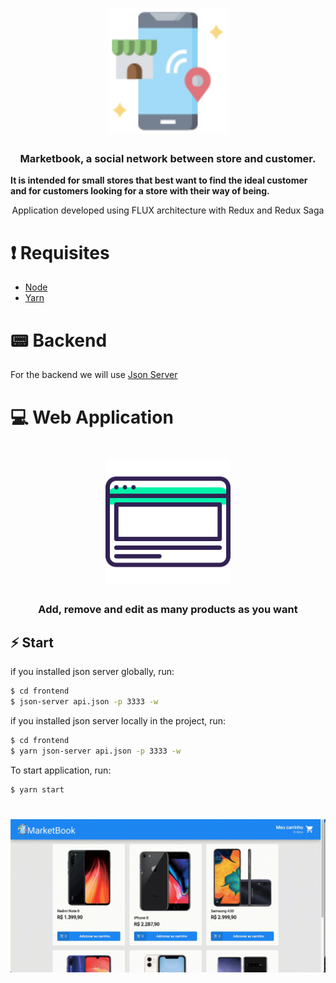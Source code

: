 <h1 align="center" background="#2193f6">
    <img src = "./assets/Logo.svg" height = "200px" />
</h1>

<h3 align="center">
    Marketbook, a social network between store and customer.
</h3>

<strong align="center">
    It is intended for small stores that best want to find the ideal customer and 
    for customers looking for a store with their way of being.
</strong>

<p align="center">
    Application developed using FLUX architecture 
    with Redux and Redux Saga
</p>

# ❗️ Requisites

- [Node](https://nodejs.org/en/)
- [Yarn](https://yarnpkg.com/lang/en/)

# 📟 Backend

For the backend we will use [Json Server](https://github.com/typicode/json-server)

# 💻 Web Application

<h1 align="center">
    <img src ="./assets/browser.svg" width="200px" />
</h1>

<h3 align="center">
    Add, remove and edit as many products as you want
</h3>

## ⚡️ Start

if you installed json server globally, run:

```bash
$ cd frontend
$ json-server api.json -p 3333 -w
```

if you installed json server locally in the project, run:

```bash
$ cd frontend
$ yarn json-server api.json -p 3333 -w
```

To start application, run:

```bash
$ yarn start
```

<h1 align="center">
<img src ="./assets/MarketBook-web.gif" width="800px">
</h1>
